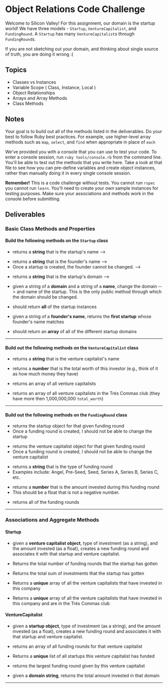 # Object Relations Code Challenge

Welcome to Silicon Valley! For this assignment, our domain is the startup world! We have three models - `Startup`, `VentureCapitalist`, and `FundingRound`. A `Startup` has many `VentureCapitalist`s through `FundingRound`s.

If you are not sketching out your domain, and thinking about single source of truth,
you are doing it wrong :(

## Topics

- Classes vs Instances
- Variable Scope ( Class, Instance, Local )
- Object Relationships
- Arrays and Array Methods
- Class Methods

## Notes

Your goal is to build out all of the methods listed in the deliverables. Do your best to follow Ruby best practices. For example, use higher-level array methods such as `map`, `select`, and `find` when appropriate in place of `each`

We've provided you with a console that you can use to test your code. To enter a console session, run `ruby tools/console.rb` from the command line. You'll be able to test out the methods that you write here. Take a look at that file to see how you can pre-define variables and create object instances, rather than manually doing it in every single console session.

**Remember!** This is a code challenge without tests. You cannot run `rspec` you cannot run `learn`. You'll need to create your own sample instances for testing purposes. Make sure your associations and methods work in the console before submitting.

## Deliverables

### Basic Class Methods and Properties

#### Build the following methods on the `Startup` class

<!-- - `Startup#name` -->
  - returns a **string** that is the startup's name -->
<!-- - `Startup#founder` -->
  - returns a **string** that is the founder's name -->
  - Once a startup is created, the founder cannot be changed. -->
<!-- - `Startup#domain` -->
  - returns a **string** that is the startup's domain -->
<!-- - `Startup#pivot` -->
  - given a string of a **domain** and a string of a **name**, change the domain -->
    and name of the startup. This is the only public method through which the
    domain should be changed.
<!-- - `Startup.all` -->
  - should return **all** of the startup instances
<!-- - `Startup.find_by_founder` -->
  - given a string of a **founder's name**, returns the **first startup** whose founder's name matches
<!-- - `Startup.domains` -->
  - should return an **array** of all of the different startup domains

---

#### Build out the following methods on the `VentureCapitalist` class

<!-- - `VentureCapitalist#name` -->
  - returns a **string** that is the venture capitalist's name
<!-- - `VentureCapitalist#total_worth` -->
  - returns a **number** that is the total worth of this investor (e.g., think of it as how much money they have)
<!-- - `VentureCapitalist.all` -->
  - returns an array of all venture capitalists
<!-- - `VentureCapitalist.tres_commas_club` -->
  - returns an array of all venture capitalists in the Trés Commas club (they have more then 1,000,000,000 `total_worth`)

---

#### Build out the following methods on the `FundingRound` class

<!-- - `FundingRound#startup` -->
  - returns the startup object for that given funding round
  - Once a funding round is created, I should not be able to change the startup
<!-- - `FundingRound#venture_capitalist` -->
  - returns the venture capitalist object for that given funding round
  - Once a funding round is created, I should not be able to change the venture capitalist
<!-- - `FundingRound#type` -->
  - returns a **string** that is the type of funding round
  - Examples include: Angel, Pre-Seed, Seed, Series A, Series B, Series C, etc.
<!-- - `FundingRound#investment` -->
  - returns a **number** that is the amount invested during this funding round
  - This should be a float that is not a negative number.
<!-- - `FundingRound.all` -->
  - returns all of the funding rounds

---

### Associations and Aggregate Methods

#### Startup

<!-- - `Startup#sign_contract` -->
  - given a **venture capitalist object**, type of investment (as a string), and the amount invested (as a float), creates a new funding round and associates it with that startup and venture capitalist.
<!-- - `Startup#num_funding_rounds` -->
  - Returns the total number of funding rounds that the startup has gotten
<!-- - `Startup#total_funds` -->
  - Returns the total sum of investments that the startup has gotten
<!-- - `Startup#investors` -->
  - Returns a **unique** array of all the venture capitalists that have invested in this company
<!-- - `Startup#big_investors` -->
  - Returns a **unique** array of all the venture capitalists that have invested in this company and are in the Trés Commas club

#### VentureCapitalist

<!-- - `VentureCapitalist#offer_contract` -->
  - given a **startup object**, type of investment (as a string), and the amount invested (as a float), creates a new funding round and associates it with that startup and venture capitalist.
<!-- - `VentureCapitalist#funding_rounds` -->
  - returns an array of all funding rounds for that venture capitalist
<!-- - `VentureCapitalist#portfolio` -->
  - Returns a **unique** list of all startups this venture capitalist has funded
<!-- - `VentureCapitalist#biggest_investment` -->
  - returns the largest funding round given by this venture capitalist
<!-- - `VentureCapitalist#invested` -->
  - given a **domain string**, returns the total amount invested in that domain

---
